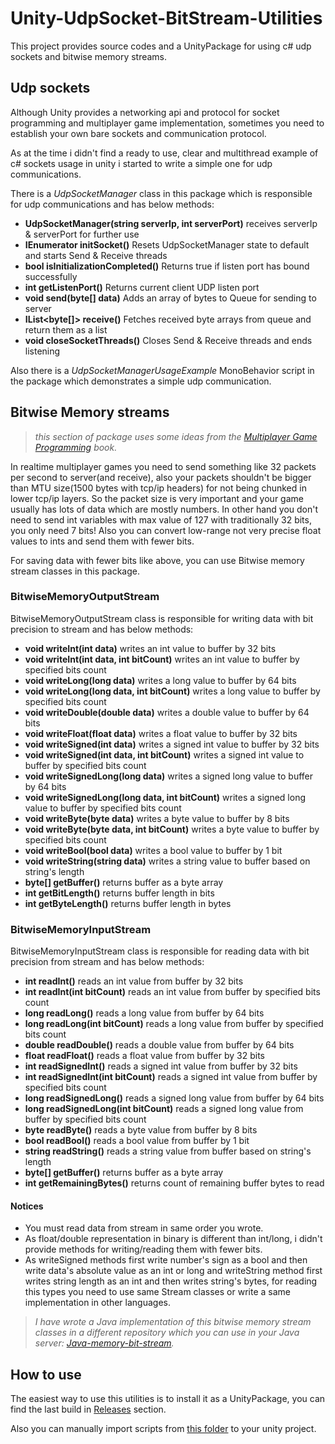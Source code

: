 # Unity-UdpSocket-BitStream-Utilities
This project provides source codes and a UnityPackage for using c# udp sockets and bitwise memory streams.

## Udp sockets
Although Unity provides a networking api and protocol for socket programming and multiplayer game implementation, sometimes you need to establish your own bare sockets and communication protocol.

As at the time i didn't find a ready to use, clear and multithread example of c# sockets usage in unity i started to write a simple one for udp communications.

There is a *UdpSocketManager* class in this package which is responsible for udp communications and has below methods:
* **UdpSocketManager(string serverIp, int serverPort)** receives serverIp & serverPort for further use
* **IEnumerator initSocket()** Resets UdpSocketManager state to default and starts Send & Receive threads
* **bool isInitializationCompleted()** Returns true if listen port has bound successfully
* **int getListenPort()** Returns current client UDP listen port
* **void send(byte[] data)** Adds an array of bytes to Queue for sending to server
* **IList<byte[]> receive()** Fetches received byte arrays from queue and return them as a list
* **void closeSocketThreads()** Closes Send & Receive threads and ends listening

Also there is a *UdpSocketManagerUsageExample* MonoBehavior script in the package which demonstrates a simple udp communication.

## Bitwise Memory streams
> *this section of package uses some ideas from the [Multiplayer Game Programming](https://www.pearson.com/us/higher-education/program/Glazer-Multiplayer-Game-Programming-Architecting-Networked-Games/PGM317032.html) book.*

In realtime multiplayer games you need to send something like 32 packets per second to server(and receive), also your packets shouldn't be bigger than MTU size(1500 bytes with tcp/ip headers) for not being chunked in lower tcp/ip layers.
So the packet size is very important and your game usually has lots of data which are mostly numbers.
In other hand you don't need to send int variables with max value of 127 with traditionally 32 bits, you only need 7 bits!
Also you can convert low-range not very precise float values to ints and send them with fewer bits.

For saving data with fewer bits like above, you can use Bitwise memory stream classes in this package.

### BitwiseMemoryOutputStream
BitwiseMemoryOutputStream class is responsible for writing data with bit precision to stream and has below methods:
* **void writeInt(int data)** writes an int value to buffer by 32 bits
* **void writeInt(int data, int bitCount)** writes an int value to buffer by specified bits count
* **void writeLong(long data)** writes a long value to buffer by 64 bits
* **void writeLong(long data, int bitCount)** writes a long value to buffer by specified bits count
* **void writeDouble(double data)** writes a double value to buffer by 64 bits
* **void writeFloat(float data)** writes a float value to buffer by 32 bits
* **void writeSigned(int data)** writes a signed int value to buffer by 32 bits
* **void writeSigned(int data, int bitCount)** writes a signed int value to buffer by specified bits count
* **void writeSignedLong(long data)** writes a signed long value to buffer by 64 bits
* **void writeSignedLong(long data, int bitCount)** writes a signed long value to buffer by specified bits count
* **void writeByte(byte data)** writes a byte value to buffer by 8 bits
* **void writeByte(byte data, int bitCount)** writes a byte value to buffer by specified bits count
* **void writeBool(bool data)** writes a bool value to buffer by 1 bit
* **void writeString(string data)** writes a string value to buffer based on string's length
* **byte[] getBuffer()** returns buffer as a byte array
* **int getBitLength()** returns buffer length in bits
* **int getByteLength()** returns buffer length in bytes

### BitwiseMemoryInputStream
BitwiseMemoryInputStream class is responsible for reading data with bit precision from stream and has below methods:
* **int readInt()** reads an int value from buffer by 32 bits
* **int readInt(int bitCount)** reads an int value from buffer by specified bits count
* **long readLong()** reads a long value from buffer by 64 bits
* **long readLong(int bitCount)** reads a long value from buffer by specified bits count
* **double readDouble()** reads a double value from buffer by 64 bits
* **float readFloat()** reads a float value from buffer by 32 bits
* **int readSignedInt()** reads a signed int value from buffer by 32 bits
* **int readSignedInt(int bitCount)** reads a signed int value from buffer by specified bits count
* **long readSignedLong()** reads a signed long value from buffer by 64 bits
* **long readSignedLong(int bitCount)** reads a signed long value from buffer by specified bits count
* **byte readByte()** reads a byte value from buffer by 8 bits
* **bool readBool()** reads a bool value from buffer by 1 bit
* **string readString()** reads a string value from buffer based on string's length
* **byte[] getBuffer()** returns buffer as a byte array
* **int getRemainingBytes()** returns count of remaining buffer bytes to read

#### Notices
* You must read data from stream in same order you wrote.
* As float/double representation in binary is different than int/long, i didn't provide methods for writing/reading them with fewer bits.
* As writeSigned methods first write number's sign as a bool and then write data's absolute value as an int or long and writeString method first writes string length as an int and then writes string's bytes, for reading this types you need to use same Stream classes or write a same implementation in other languages.

> *I have wrote a Java implementation of this bitwise memory stream classes in a different repository which you can use in your Java server: [Java-memory-bit-stream](https://github.com/M-Aghasi/Java-memory-bit-stream).*

## How to use
The easiest way to use this utilities is to install it as a UnityPackage, you can find the last build in [Releases](https://github.com/M-Aghasi/Unity-UdpSocket-BitStream-Utilities/releases) section.

Also you can manually import scripts from [this folder](https://github.com/M-Aghasi/Unity-UdpSocket-BitStream-Utilities/tree/master/Assets/Scripts/UdpSocket_BitStream_Utilities) to your unity project.
